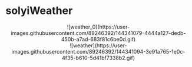 # solyiWeather
<div align="center">
![weather_0](https://user-images.githubusercontent.com/89246392/144341079-4444a127-dedb-450b-a7ad-683f81c6be0d.gif)</br>
![weather](https://user-images.githubusercontent.com/89246392/144341094-3e91a765-1e0c-4f35-b610-5d41bf7338b2.gif)
</div>
